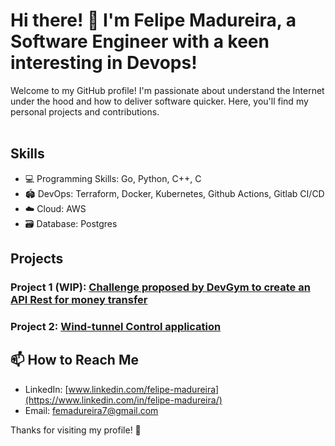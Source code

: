  # Hi there! 👋 I'm Felipe Madureira, a Software Engineer with a keen interesting in Devops! 

Welcome to my GitHub profile! I'm passionate about understand the Internet under the hood and how to deliver software quicker. Here, you'll find my personal projects and contributions. 
<br>
<br>


## Skills

- 💻 Programming Skills: Go, Python, C++, C
- 🏟️ DevOps: Terraform, Docker, Kubernetes, Github Actions, Gitlab CI/CD
- ☁️ Cloud: AWS
- 🗃️ Database: Postgres

## Projects

### Project 1 (WIP): [Challenge proposed by DevGym to create an API Rest for money transfer](https://github.com/madfelps/go-wallet)


### Project 2: [Wind-tunnel Control application](https://github.com/madfelps/FAN)


## 📫 How to Reach Me

- LinkedIn: [www.linkedin.com/felipe-madureira](https://www.linkedin.com/in/felipe-madureira/)
- Email: femadureira7@gmail.com


Thanks for visiting my profile! 🚀 
